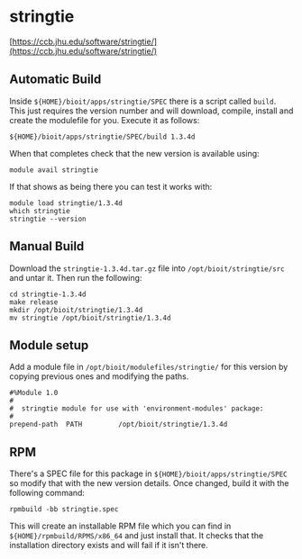 # stringtie

[https://ccb.jhu.edu/software/stringtie/](https://ccb.jhu.edu/software/stringtie/)

## Automatic Build

Inside `${HOME}/bioit/apps/stringtie/SPEC` there is a script called `build`. This just requires the version number and will download, compile, install and create the modulefile for you. Execute it as follows:

    ${HOME}/bioit/apps/stringtie/SPEC/build 1.3.4d

When that completes check that the new version is available using:

    module avail stringtie

If that shows as being there you can test it works with:

    module load stringtie/1.3.4d
    which stringtie
    stringtie --version

## Manual Build

Download the `stringtie-1.3.4d.tar.gz` file into `/opt/bioit/stringtie/src` and untar it. Then run the following:

    cd stringtie-1.3.4d
    make release
    mkdir /opt/bioit/stringtie/1.3.4d
    mv stringtie /opt/bioit/stringtie/1.3.4d

## Module setup

Add a module file in `/opt/bioit/modulefiles/stringtie/` for this version by copying previous ones and modifying the paths.

    #%Module 1.0
    #
    #  stringtie module for use with 'environment-modules' package:
    #
    prepend-path  PATH         /opt/bioit/stringtie/1.3.4d

## RPM

There's a SPEC file for this package in `${HOME}/bioit/apps/stringtie/SPEC` so modify that with the new version details. Once changed, build it with the following command:

    rpmbuild -bb stringtie.spec

This will create an installable RPM file which you can find in `${HOME}/rpmbuild/RPMS/x86_64` and just install that. It checks that the installation directory exists and will fail if it isn't there.
